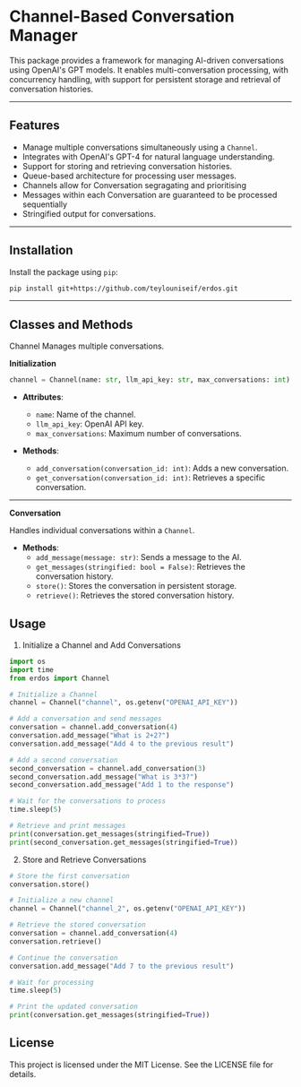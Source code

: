# **Channel-Based Conversation Manager**

This package provides a framework for managing AI-driven conversations using OpenAI's GPT models. It enables multi-conversation processing, with concurrency handling, with support for persistent storage and retrieval of conversation histories.

---

## **Features**

- Manage multiple conversations simultaneously using a `Channel`.
- Integrates with OpenAI's GPT-4 for natural language understanding.
- Support for storing and retrieving conversation histories.
- Queue-based architecture for processing user messages.
- Channels allow for Conversation segragating and prioritising
- Messages within each Conversation are guaranteed to be processed sequentially
- Stringified output for conversations.

---

## **Installation**

Install the package using `pip`:

```bash
pip install git+https://github.com/teylouniseif/erdos.git
```

---
## **Classes and Methods**

Channel
Manages multiple conversations.

**Initialization**

```python
channel = Channel(name: str, llm_api_key: str, max_conversations: int)
```

- **Attributes**:
  - `name`: Name of the channel.
  - `llm_api_key`: OpenAI API key.
  - `max_conversations`: Maximum number of conversations.

- **Methods**:
  - `add_conversation(conversation_id: int)`: Adds a new conversation.
  - `get_conversation(conversation_id: int)`: Retrieves a specific conversation.

---

**Conversation**

Handles individual conversations within a `Channel`.

- **Methods**:
  - `add_message(message: str)`: Sends a message to the AI.
  - `get_messages(stringified: bool = False)`: Retrieves the conversation history.
  - `store()`: Stores the conversation in persistent storage.
  - `retrieve()`: Retrieves the stored conversation history.

## **Usage**

1. Initialize a Channel and Add Conversations

```python
import os
import time
from erdos import Channel

# Initialize a Channel
channel = Channel("channel", os.getenv("OPENAI_API_KEY"))

# Add a conversation and send messages
conversation = channel.add_conversation(4)
conversation.add_message("What is 2+2?")
conversation.add_message("Add 4 to the previous result")

# Add a second conversation
second_conversation = channel.add_conversation(3)
second_conversation.add_message("What is 3*3?")
second_conversation.add_message("Add 1 to the response")

# Wait for the conversations to process
time.sleep(5)

# Retrieve and print messages
print(conversation.get_messages(stringified=True))
print(second_conversation.get_messages(stringified=True))
```

2. Store and Retrieve Conversations

```python
# Store the first conversation
conversation.store()

# Initialize a new channel
channel = Channel("channel_2", os.getenv("OPENAI_API_KEY"))

# Retrieve the stored conversation
conversation = channel.add_conversation(4)
conversation.retrieve()

# Continue the conversation
conversation.add_message("Add 7 to the previous result")

# Wait for processing
time.sleep(5)

# Print the updated conversation
print(conversation.get_messages(stringified=True))

```

## **License**

This project is licensed under the MIT License. See the LICENSE file for details.


